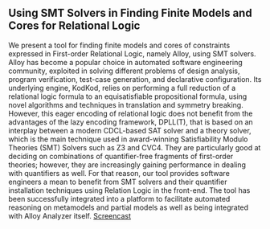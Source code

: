 ## Using SMT Solvers in Finding Finite Models and Cores for Relational Logic

We present a tool for finding finite models and cores of constraints expressed in First-order Relational Logic, namely Alloy, using SMT solvers. Alloy has become a popular choice in automated software engineering community, exploited in solving different problems of design analysis, program verification, test-case generation, and declarative configuration. Its underlying engine, KodKod, relies on performing a full reduction of a relational logic formula to an equisatisfiable propositional formula, using novel algorithms and techniques in translation and symmetry breaking. However, this eager encoding of relational logic does not benefit from the advantages of the lazy encoding framework, DPLL(T), that is based on an interplay between a modern CDCL-based SAT solver and a theory solver, which is the main technique used in award-winning Satisfiability Modulo Theories (SMT) Solvers such as Z3 and CVC4. They are particularly good at deciding on combinations of quantifier-free fragments of first-order theories; however, they are increasingly gaining performance in dealing with quantifiers as well. For that reason, our tool provides software engineers a mean to benefit from SMT solvers and their quantifier installation techniques using Relation Logic in the front-end. The tool has been successfully integrated into a platform to facilitate automated reasoning on metamodels and partial models as well as being integrated with Alloy Analyzer itself.
[Screencast](https://youtu.be/tk9zRwSylIo) 
